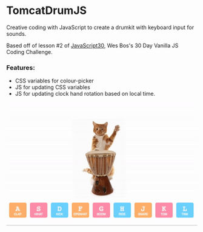 # TomcatDrumJS
<p>Creative coding with JavaScript to create a drumkit with keyboard input for sounds.</p>
<p>Based off of lesson #2 of <a href="https://javascript30.com/">JavaScript30</a>, Wes Bos's 30 Day Vanilla JS Coding Challenge.</p>

### Features:
- CSS variables for colour-picker
- JS for updating CSS variables
- JS for updating clock hand rotation based on local time.
<img src="images/tomtom.gif">
